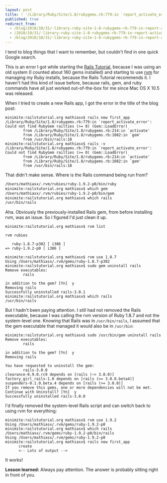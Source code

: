 ```yaml
---
layout: post
title: ! '/Library/Ruby/Site/1.8/rubygems.rb:779:in `report_activate_error'': Could not find RubyGem railties (>= 0) (Gem::LoadError)'
published: true
redirect_from:
  - /blog/2010/10/31/-library-ruby-site-1-8-rubygems-rb-779-in-report-activate-error-could-not-find-rubygem-railties-0-gem-loaderror-/
  - /2010/10/31/-library-ruby-site-1-8-rubygems-rb-779-in-report-activate-error-could-not-find-rubygem-railties-0-gem-loaderror-/
  - /blog/2010/10/31/-library-ruby-site-1-8-rubygems-rb-779-in-report-activate-error-could-not-find-rubygem-railties-0-gem-loaderror/
---
```


I tend to blog things that I want to remember, but couldn't find in one quick Google search.

This is an error I got while starting the [Rails Tutorial](http://railstutorial.org/book), because I was using an old system (I counted about 160 gems installed) and starting to use [rvm](http://rvm.beginrescueend.com/) for managing my Ruby installs, because the Rails Tutorial recommends it. I haven't had this kind of issue before, because rails, gem, and ruby commands have all just worked out-of-the-box for me since Mac OS X 10.5 was released.

When I tried to create a new Rails app, I got the error in the title of the blog post:

```
minimite:railstutorial.org mathiasx$ rails new first_app
/Library/Ruby/Site/1.8/rubygems.rb:779:in `report_activate_error': Could not find RubyGem railties (>= 0) (Gem::LoadError)
        from /Library/Ruby/Site/1.8/rubygems.rb:214:in `activate'
        from /Library/Ruby/Site/1.8/rubygems.rb:1082:in `gem'
        from /usr/bin/rails:18
minimite:railstutorial.org mathiasx$ rails -v
/Library/Ruby/Site/1.8/rubygems.rb:779:in `report_activate_error': Could not find RubyGem railties (>= 0) (Gem::LoadError)
        from /Library/Ruby/Site/1.8/rubygems.rb:214:in `activate'
        from /Library/Ruby/Site/1.8/rubygems.rb:1082:in `gem'
        from /usr/bin/rails:18
```

That didn't make sense. Where is the Rails command being run from?

```minimite:railstutorial.org mathiasx$ which ruby
/Users/mathiasx/.rvm/rubies/ruby-1.9.2-p0/bin/ruby
minimite:railstutorial.org mathiasx$ which gem
/Users/mathiasx/.rvm/rubies/ruby-1.9.2-p0/bin/gem
minimite:railstutorial.org mathiasx$ which rails
/usr/bin/rails
```

Aha. Obviously the previously-installed Rails gem, from before installing rvm, was an issue. So I figured I'd just clean it up.


```
minimite:railstutorial.org mathiasx$ rvm list

rvm rubies

   ruby-1.8.7-p302 [ i386 ]
=> ruby-1.9.2-p0 [ i386 ]

minimite:railstutorial.org mathiasx$ rvm use 1.8.7
Using /Users/mathiasx/.rvm/gems/ruby-1.8.7-p302
minimite:railstutorial.org mathiasx$ sudo gem uninstall rails
Remove executables:
        rails

in addition to the gem? [Yn]  y
Removing rails
Successfully uninstalled rails-3.0.1
minimite:railstutorial.org mathiasx$ which rails
/usr/bin/rails
```

But I hadn't been paying attention. I still had not removed the Rails executable, because I was calling the rvm version of Ruby 1.8.7 and not the system-level one. Knowing that Rails was in `/usr/bin/rails`, I assumed that the gem executable that managed it would also be in `/usr/bin`:

```
minimite:railstutorial.org mathiasx$ sudo /usr/bin/gem uninstall rails
Remove executables:
        rails

in addition to the gem? [Yn]  y
Removing rails

You have requested to uninstall the gem:
        rails-3.0.0
clearance-0.9.0.rc9 depends on [rails (~> 3.0.0)]
factory_girl_rails-1.0 depends on [rails (>= 3.0.0.beta4)]
suspenders-0.1.0.beta.4 depends on [rails (>= 3.0.0)]
If you remove this gems, one or more dependencies will not be met.
Continue with Uninstall? [Yn]  y
Successfully uninstalled rails-3.0.0
```

I'd finally removed the system-level Rails script and can switch back to using rvm for everything:

```
minimite:railstutorial.org mathiasx$ rvm use 1.9.2
Using /Users/mathiasx/.rvm/gems/ruby-1.9.2-p0
minimite:railstutorial.org mathiasx$ which rails
/Users/mathiasx/.rvm/gems/ruby-1.9.2-p0/bin/rails
Using /Users/mathiasx/.rvm/gems/ruby-1.9.2-p0
minimite:railstutorial.org mathiasx$ rails new first_app
      create
      <-- Lots of output -->
```

It works!

**Lesson learned:** Always pay attention. The answer is probably sitting right in front of you.
